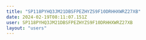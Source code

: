 ```yaml
---
title: "SP118PYHQ3JM21DBSFPEZHYZS9F10DRHHXWRZ27XB"
date: 2024-02-19T08:11:07.151Z
user: SP118PYHQ3JM21DBSFPEZHYZS9F10DRHHXWRZ27XB
layout: "users"
---
```

    